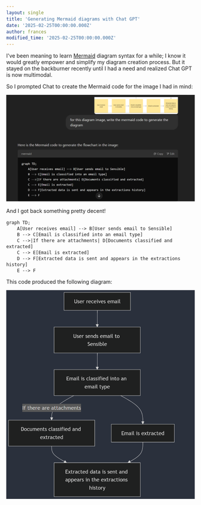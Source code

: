 ```yaml
---
layout: single
title: 'Generating Mermaid diagrams with Chat GPT'
date: '2025-02-25T00:00:00.000Z'
author: frances
modified_time: '2025-02-25T00:00:00.000Z'
---
```


I've been meaning to learn [Mermaid](https://mermaid.live/) diagram syntax for a while; I know it would greatly empower and simplify my diagram creation process. But it stayed on the backburner recently until I had a need and realized Chat GPT is now multimodal.

So I prompted Chat to create the Mermaid code for the image I had in mind:

![Old table of contents](/assets/images/mermaid_1.png)

And I got back something pretty decent!

```Mermaid syntax
graph TD;
    A[User receives email] --> B[User sends email to Sensible]
    B --> C[Email is classified into an email type]
    C -->|If there are attachments| D[Documents classified and extracted]
    C --> E[Email is extracted]
    D --> F[Extracted data is sent and appears in the extractions history]
    E --> F

```



This code produced the following diagram:

![Old table of contents](/assets/images/mermaid_2.png)
